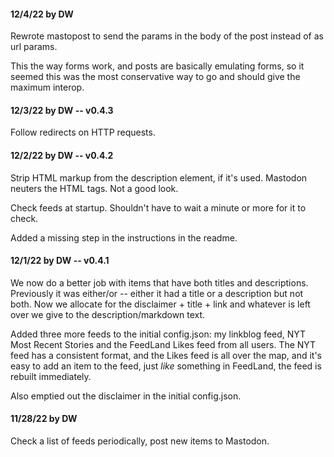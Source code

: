 #### 12/4/22 by DW

Rewrote mastopost to send the params in the body of the post instead of as url params. 

This the way forms work, and posts are basically emulating forms, so it seemed this was the most conservative way to go and should give the maximum interop.

#### 12/3/22 by DW -- v0.4.3

Follow redirects on HTTP requests. 

#### 12/2/22 by DW -- v0.4.2

Strip HTML markup from the description element, if it's used. Mastodon neuters the HTML tags. Not a good look.

Check feeds at startup. Shouldn't have to wait a minute or more for it to check. 

Added a missing step in the instructions in the readme.

#### 12/1/22 by DW -- v0.4.1

We now do a better job with items that have both titles and descriptions. Previously it was either/or -- either it had a title or a description but not both. Now we allocate for the disclaimer + title + link and whatever is left over we give to the description/markdown text.

Added three more feeds to the initial config.json: my linkblog feed, NYT Most Recent Stories and the FeedLand Likes feed from all users. The NYT feed has a consistent format, and the Likes feed is all over the map, and it's easy to add an item to the feed, just <i>like</i> something in FeedLand, the feed is rebuilt immediately. 

Also emptied out the disclaimer in the initial config.json.

#### 11/28/22 by DW

Check a list of feeds periodically, post new items to Mastodon.

